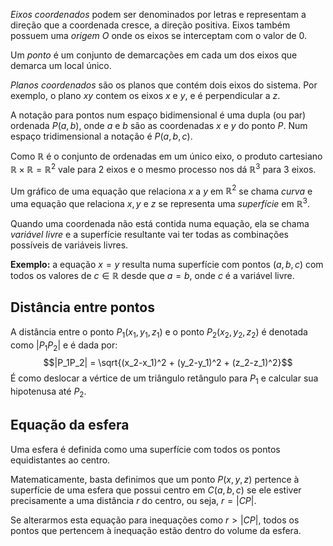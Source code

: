 *Eixos coordenados* podem ser denominados por letras e representam a direção que a coordenada cresce, a direção positiva. Eixos também possuem uma *origem* $O$ onde os eixos se interceptam com o valor de $0$.

Um *ponto* é um conjunto de demarcações em cada um dos eixos que demarca um local único.

*Planos coordenados* são os planos que contém dois eixos do sistema. Por exemplo, o plano $xy$ contem os eixos $x$ e $y$, e é perpendicular a $z$.

A notação para pontos num espaço bidimensional é uma dupla (ou par) ordenada $P(a, b)$, onde $a$ e $b$ são as coordenadas $x$ e $y$ do ponto $P$. Num espaço tridimensional a notação é $P(a,b,c)$.

Como $\mathbb R$ é o conjunto de ordenadas em um único eixo,  o produto cartesiano $\mathbb R \times \mathbb R = \mathbb R^2$ vale para 2 eixos e o mesmo processo nos dá $\mathbb R^3$ para 3 eixos.

Um gráfico de uma equação que relaciona $x$ a $y$ em $\mathbb R^2$ se chama *curva* e uma equação que relaciona $x, y$ e $z$ se representa uma *superfície* em $\mathbb R^3$.

Quando uma coordenada não está contida numa equação, ela se chama *variável livre* e a superfície resultante vai ter todas as combinações possíveis de variáveis livres.

**Exemplo:** a equação $x = y$ resulta numa superfície com pontos $(a,b,c)$ com todos os valores de $c \in \mathbb{R}$ desde que $a = b$, onde $c$ é a variável livre.

## Distância entre pontos
A distância entre o ponto $P_1(x_1, y_1, z_1)$ e o ponto $P_2(x_2, y_2, z_2)$ é denotada como $|P_1P_2|$ e é dada por:
$$|P_1P_2| = \sqrt{(x_2-x_1)^2 + (y_2-y_1)^2 + (z_2-z_1)^2}$$
É como deslocar a vértice de um triângulo retângulo para $P_1$ e calcular sua hipotenusa até $P_2$.

## Equação da esfera
Uma esfera é definida como uma superfície com todos os pontos equidistantes ao centro.

Matematicamente, basta definimos que um ponto $P(x,y,z)$ pertence à superfície de uma esfera que possui centro em $C(a, b, c)$ se ele estiver precisamente a uma distância $r$ do centro, ou seja, $r = |CP|$.

Se alterarmos esta equação para inequações como $r > |CP|$, todos os pontos que pertencem à inequação estão dentro do volume da esfera.